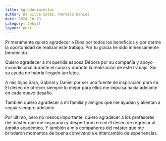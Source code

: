 ```yaml
---
title: Agradecimientos
author: Da Silva Sales, Marcelo Daniel
date: 2024-10-19
category: Jekyll
layout: post
---
```


Primeramente quiero agradecer a Dios por todos los beneficios y por darme la oportunidad de realizar este trabajo. Por tu gracia he sido inmensamente bendecido.

Quiero agradecer a mi querida esposa Débora por su compañía y apoyo incondicional durante el curso y durante la realización de este trabajo. Sin su ayuda no habría llegado tan lejos.

A mis hijos Sara, Gabriel y Daniel por ser una fuente de inspiración para mí. El deseo de ofrecer siempre lo mejor para ellos me impulsa hacia adelante en cada nuevo desafío.

También quiero agradecer a mi familia y amigos que me ayudan y alientan a seguir siempre adelante.

Por último, pero no menos importante, quiero agradecer a los profesores del máster que me inspiraron y despertaron en mí el deseo de regresar al ámbito académico. Y también a mis compañeros del máster que me brindaron momentos de buena convivencia e intercambio de experiencias.